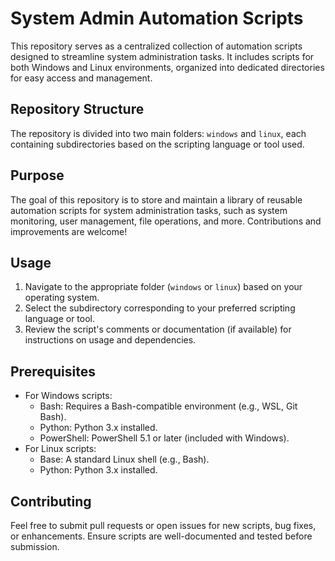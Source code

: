 # System Admin Automation Scripts

This repository serves as a centralized collection of automation scripts designed to streamline system administration tasks. It includes scripts for both Windows and Linux environments, organized into dedicated directories for easy access and management.

## Repository Structure

The repository is divided into two main folders: `windows` and `linux`, each containing subdirectories based on the scripting language or tool used.

## Purpose

The goal of this repository is to store and maintain a library of reusable automation scripts for system administration tasks, such as system monitoring, user management, file operations, and more. Contributions and improvements are welcome!

## Usage

1. Navigate to the appropriate folder (`windows` or `linux`) based on your operating system.
2. Select the subdirectory corresponding to your preferred scripting language or tool.
3. Review the script's comments or documentation (if available) for instructions on usage and dependencies.

## Prerequisites

- For Windows scripts:
  - Bash: Requires a Bash-compatible environment (e.g., WSL, Git Bash).
  - Python: Python 3.x installed.
  - PowerShell: PowerShell 5.1 or later (included with Windows).
- For Linux scripts:
  - Base: A standard Linux shell (e.g., Bash).
  - Python: Python 3.x installed.

## Contributing

Feel free to submit pull requests or open issues for new scripts, bug fixes, or enhancements. Ensure scripts are well-documented and tested before submission.
